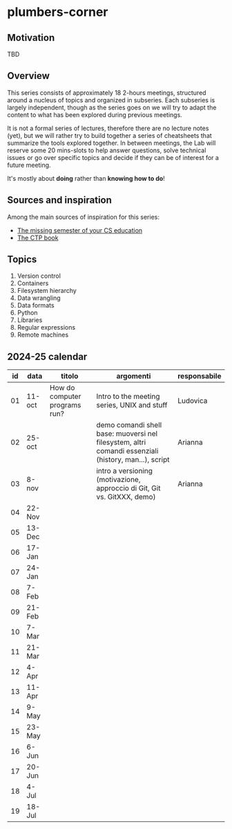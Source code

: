 # plumbers-corner

## Motivation

TBD

## Overview

This series consists of approximately 18 2-hours meetings, structured around a nucleus of topics and organized in subseries.
Each subseries is largely independent, though as the series goes on we will try to adapt the content to what has been explored during previous meetings.

It is not a formal series of lectures, therefore there are no lecture notes (yet), but we will rather try to build together a series of cheatsheets that summarize the tools explored together.
In between meetings, the Lab will reserve some 20 mins-slots to help answer questions, solve technical issues or go over specific topics and decide if they can be of interest for a future meeting.

It's mostly about **doing** rather than **knowing how to do**!

## Sources and inspiration

Among the main sources of inspiration for this series:
- [The missing semester of your CS education](https://missing.csail.mit.edu/)
- [The CTP book](https://comp-think.github.io/)

## Topics

1. Version control
2. Containers
3. Filesystem hierarchy
4. Data wrangling
5. Data formats
6. Python
7. Libraries
8. Regular expressions
9. Remote machines



## 2024-25 calendar

| id | data   | titolo | argomenti | responsabile |
|----|--------|--------|-----------|--------------|
| 01 | 11-oct | How do computer programs run? | Intro to the meeting series, UNIX and stuff | Ludovica |
| 02 | 25-oct |  | demo comandi shell base: muoversi nel filesystem, altri comandi essenziali (history, man...), script | Arianna |
| 03 | 8-nov  |  | intro a versioning (motivazione, approccio di Git, Git vs. GitXXX, demo) | Arianna |
| 04 | 22-Nov |
| 05 | 13-Dec |
| 06 | 17-Jan |
| 07 | 24-Jan |
| 08 | 7-Feb  |
| 09 | 21-Feb |
| 10 | 7-Mar  |
| 11 | 21-Mar |
| 12 | 4-Apr  |
| 13 | 11-Apr |
| 14 | 9-May  |
| 15 | 23-May |
| 16 | 6-Jun  |
| 17 | 20-Jun |
| 18 | 4-Jul  |
| 19 | 18-Jul |